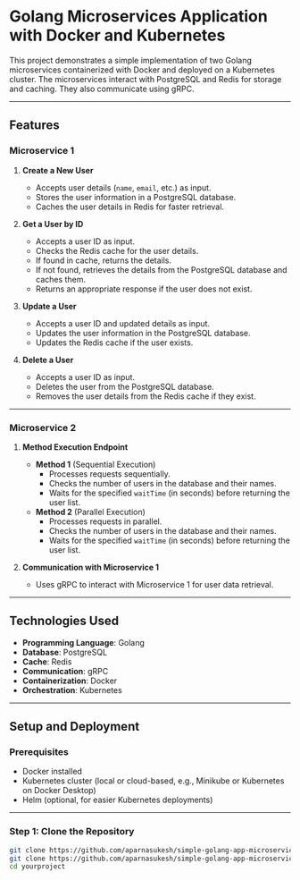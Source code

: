 # Golang Microservices Application with Docker and Kubernetes

This project demonstrates a simple implementation of two Golang microservices containerized with Docker and deployed on a Kubernetes cluster. The microservices interact with PostgreSQL and Redis for storage and caching. They also communicate using gRPC.

---

## **Features**

### **Microservice 1**
1. **Create a New User**
   - Accepts user details (`name`, `email`, etc.) as input.
   - Stores the user information in a PostgreSQL database.
   - Caches the user details in Redis for faster retrieval.

2. **Get a User by ID**
   - Accepts a user ID as input.
   - Checks the Redis cache for the user details.
   - If found in cache, returns the details.
   - If not found, retrieves the details from the PostgreSQL database and caches them.
   - Returns an appropriate response if the user does not exist.

3. **Update a User**
   - Accepts a user ID and updated details as input.
   - Updates the user information in the PostgreSQL database.
   - Updates the Redis cache if the user exists.

4. **Delete a User**
   - Accepts a user ID as input.
   - Deletes the user from the PostgreSQL database.
   - Removes the user details from the Redis cache if they exist.

---

### **Microservice 2**
1. **Method Execution Endpoint**
   - **Method 1** (Sequential Execution)
     - Processes requests sequentially.
     - Checks the number of users in the database and their names.
     - Waits for the specified `waitTime` (in seconds) before returning the user list.
   - **Method 2** (Parallel Execution)
     - Processes requests in parallel.
     - Checks the number of users in the database and their names.
     - Waits for the specified `waitTime` (in seconds) before returning the user list.

2. **Communication with Microservice 1**
   - Uses gRPC to interact with Microservice 1 for user data retrieval.

---

## **Technologies Used**
- **Programming Language**: Golang
- **Database**: PostgreSQL
- **Cache**: Redis
- **Communication**: gRPC
- **Containerization**: Docker
- **Orchestration**: Kubernetes

---

## **Setup and Deployment**

### **Prerequisites**
- Docker installed
- Kubernetes cluster (local or cloud-based, e.g., Minikube or Kubernetes on Docker Desktop)
- Helm (optional, for easier Kubernetes deployments)

---

### **Step 1: Clone the Repository**
```bash
git clone https://github.com/aparnasukesh/simple-golang-app-microservice-1.git
git clone https://github.com/aparnasukesh/simple-golang-app-microservice-two.git
cd yourproject
